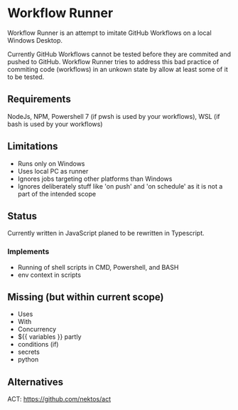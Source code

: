# Workflow Runner
Workflow Runner is an attempt to imitate GitHub Workflows on a local Windows Desktop.

Currently GitHub Workflows cannot be tested before they are commited and pushed to GitHub.
Workflow Runner tries to address this bad practice of commiting code (workflows) in an unkown state by allow at least some of it to be tested.

## Requirements
NodeJs, NPM, Powershell 7 (if pwsh is used by your workflows), WSL (if bash is used by your workflows)

## Limitations
- Runs only on Windows
- Uses local PC as runner
- Ignores jobs targeting other platforms than Windows
- Ignores deliberately stuff like 'on push' and 'on schedule' as it is not a part of the intended scope

## Status
Currently written in JavaScript planed to be rewritten in Typescript.

### Implements
- Running of shell scripts in CMD, Powershell, and BASH
- env context in scripts

## Missing (but within current scope)
- Uses
- With
- Concurrency
- ${{ variables }} partly 
- conditions (if)
- secrets
- python

## Alternatives
ACT: https://github.com/nektos/act